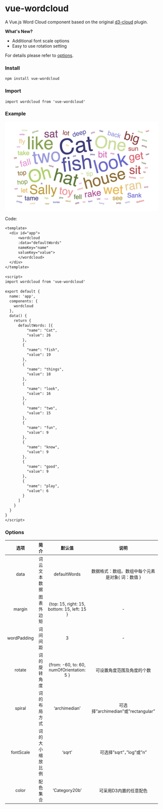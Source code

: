 # vue-wordcloud

A Vue.js Word Cloud component based on the original [d3-cloud](https://github.com/jasondavies/d3-cloud) plugin.

**What's New?**
- Additional font scale options
- Easy to use rotation setting

For details please refer to [options](https://github.com/feifang/vue-wordcloud#options).

### Install
```
npm install vue-wordcloud

```

### Import
```
import wordcloud from 'vue-wordcloud'
```

### Example

![Word Cloud Example](wordcloud.png)

Code:
```
<template>
  <div id="app">
      <wordcloud
      :data="defaultWords"
      nameKey="name"
      valueKey="value">
      </wordcloud>
  </div>
</template>

<script>
import wordcloud from 'vue-wordcloud'

export default {
  name: 'app',
  components: {
    wordcloud
  },
  data() {
    return {
      defaultWords: [{
          "name": "Cat",
          "value": 26
        },
        {
          "name": "fish",
          "value": 19
        },
        {
          "name": "things",
          "value": 18
        },
        {
          "name": "look",
          "value": 16
        },
        {
          "name": "two",
          "value": 15
        },
        {
          "name": "fun",
          "value": 9
        },
        {
          "name": "know",
          "value": 9
        },
        {
          "name": "good",
          "value": 9
        },
        {
          "name": "play",
          "value": 6
        }
      ]
    }
  }
}
</script>
```
### Options
**选项**|**简介**|**默认值**|**说明**
:-----:|:-----:|:-----:|:-----:
data|词云文本数据|defaultWords|数据格式：数组。数组中每个元素是对象{ 词：数值 }
margin|图表外边矩|{top: 15, right: 15, bottom: 15, left: 15 }|-
wordPadding|词间间距|3|-
rotate|词的旋转角度|{from: -60, to: 60, numOfOrientation: 5 }|可设置角度范围及角度的个数
spiral|词的布局方式|‘archimedian’|可选择”archimedian”或”rectangular”
fontScale|词的大小缩放比例|‘sqrt’|可选择”sqrt”，”log”或”n”
color|配色集合|‘Category20b’|可采用D3内置的任意配色
